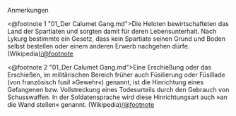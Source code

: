 <p class="anmerkungen">Anmerkungen</p>

<@footnote 1 "01_Der Calumet Gang.md">Die Heloten bewirtschafteten das Land der Spartiaten und sorgten damit für deren Lebensunterhalt. Nach Lykurg bestimmte ein Gesetz, dass kein Spartiate seinen Grund und Boden selbst bestellen oder einem anderen Erwerb nachgehen dürfe. (Wikipedia)</@footnote>

<@footnote 2 "01_Der Calumet Gang.md">Eine Erschießung oder das Erschießen, im militärischen Bereich früher auch Füsilierung oder Füsillade (von französisch fusil »Gewehr«) genannt, ist die Hinrichtung eines Gefangenen bzw. Vollstreckung eines Todesurteils durch den Gebrauch von Schusswaffen. In der Soldatensprache wird diese Hinrichtungsart auch »an die Wand stellen« genannt. (Wikipedia)</@footnote>

